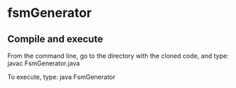 # fsmGenerator

## Compile and execute
   From the command line, go to the directory with the cloned code, and type:
   javac FsmGenerator.java

   To execute, type:
   java FsmGenerator

